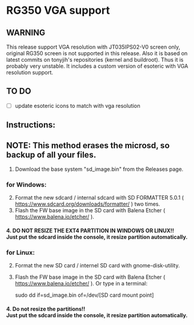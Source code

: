 # RG350 VGA support

## WARNING
This release support VGA resolution with JT035IPS02-V0 screen only, original RG350 screen is not supported in this release.
Also it is based on latest commits on tonyjih's repositories (kernel and buildroot). Thus it is probably very unstable.
It includes a custom version of esoteric with VGA resolution support.

## TO DO
- [ ] update esoteric icons to match with vga resolution

## Instructions:<br>

## NOTE: This method erases the microsd, so backup of all your files.
1. Download the base system "sd_image.bin" from the Releases page.

### **for Windows:<br>**
2. Format the new sdcard / internal sdcard with SD FORMATTER 5.0.1 ( https://www.sdcard.org/downloads/formatter/ ) two times.
3. Flash the FW base image in the SD card with Balena Etcher ( https://www.balena.io/etcher/ ).
#### 4. DO NOT RESIZE THE EXT4 PARTITION IN WINDOWS OR LINUX!!<br> Just put the sdcard inside the console, it resize partition automatically.

### **for Linux:<br>**
2. Format the new SD card / internel SD card with gnome-disk-utility.
3. Flash the FW base image in the SD card with Balena Etcher ( https://www.balena.io/etcher/ ).
   Or type in a terminal:
   
   sudo dd if=sd_image.bin of=/dev/[SD card mount point]
#### 4. Do not resize the partitions!! <br> Just put the sdcard inside the console, it resize partition automatically.
